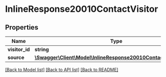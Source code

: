 # InlineResponse20010ContactVisitor

## Properties
Name | Type | Description | Notes
------------ | ------------- | ------------- | -------------
**visitor_id** | **string** |  | [optional] 
**source** | [**\Swagger\Client\Model\InlineResponse20010ContactVisitorSource**](InlineResponse20010ContactVisitorSource.md) |  | [optional] 

[[Back to Model list]](../../README.md#documentation-for-models) [[Back to API list]](../../README.md#documentation-for-api-endpoints) [[Back to README]](../../README.md)

